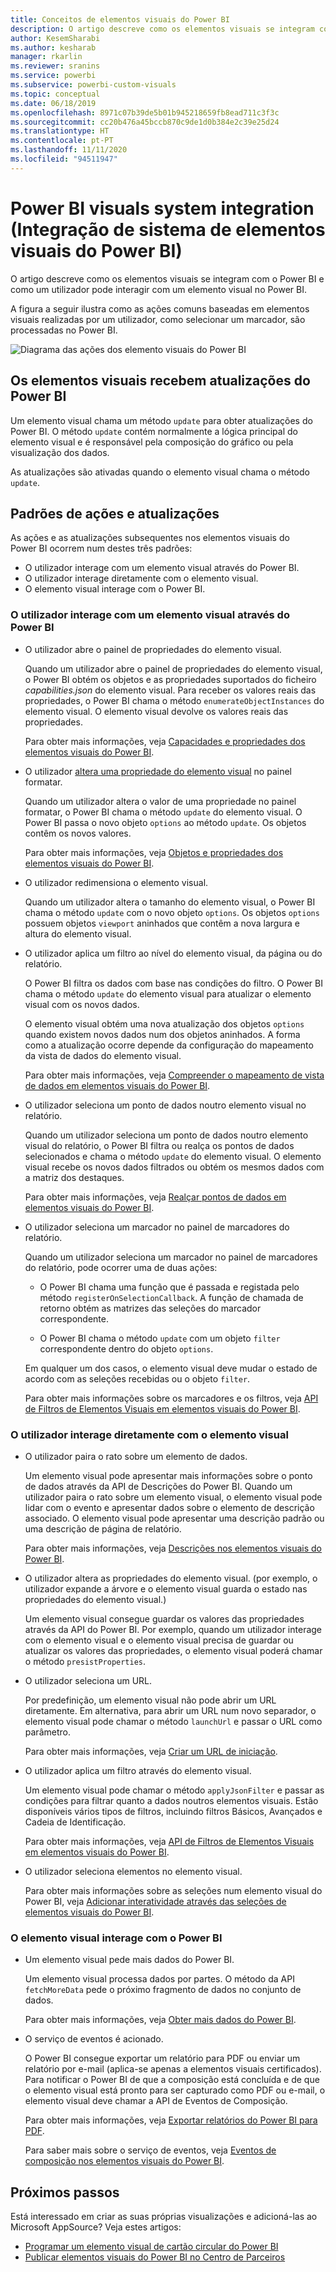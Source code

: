 ```yaml
---
title: Conceitos de elementos visuais do Power BI
description: O artigo descreve como os elementos visuais se integram com o Power BI e como um utilizador pode interagir com um elemento visual no Power BI.
author: KesemSharabi
ms.author: kesharab
manager: rkarlin
ms.reviewer: sranins
ms.service: powerbi
ms.subservice: powerbi-custom-visuals
ms.topic: conceptual
ms.date: 06/18/2019
ms.openlocfilehash: 8971c07b39de5b01b945218659fb8ead711c3f3c
ms.sourcegitcommit: cc20b476a45bccb870c9de1d0b384e2c39e25d24
ms.translationtype: HT
ms.contentlocale: pt-PT
ms.lasthandoff: 11/11/2020
ms.locfileid: "94511947"
---
```

# <a name="power-bi-visuals-system-integration"></a>Power BI visuals system integration (Integração de sistema de elementos visuais do Power BI)

O artigo descreve como os elementos visuais se integram com o Power BI e como um utilizador pode interagir com um elemento visual no Power BI. 

A figura a seguir ilustra como as ações comuns baseadas em elementos visuais realizadas por um utilizador, como selecionar um marcador, são processadas no Power BI.

![Diagrama das ações dos elemento visuais do Power BI](media/power-bi-visuals-concept/visual-concept.svg)

## <a name="visuals-get-updates-from-power-bi"></a>Os elementos visuais recebem atualizações do Power BI

Um elemento visual chama um método `update` para obter atualizações do Power BI. O método `update` contém normalmente a lógica principal do elemento visual e é responsável pela composição do gráfico ou pela visualização dos dados.

As atualizações são ativadas quando o elemento visual chama o método `update`.

## <a name="action-and-update-patterns"></a>Padrões de ações e atualizações

As ações e as atualizações subsequentes nos elementos visuais do Power BI ocorrem num destes três padrões:

* O utilizador interage com um elemento visual através do Power BI.
* O utilizador interage diretamente com o elemento visual.
* O elemento visual interage com o Power BI.

### <a name="user-interacts-with-a-visual-through-power-bi"></a>O utilizador interage com um elemento visual através do Power BI

* O utilizador abre o painel de propriedades do elemento visual.

    Quando um utilizador abre o painel de propriedades do elemento visual, o Power BI obtém os objetos e as propriedades suportados do ficheiro *capabilities.json* do elemento visual. Para receber os valores reais das propriedades, o Power BI chama o método `enumerateObjectInstances` do elemento visual. O elemento visual devolve os valores reais das propriedades.

    Para obter mais informações, veja [Capacidades e propriedades dos elementos visuais do Power BI](capabilities.md).

* O utilizador [altera uma propriedade do elemento visual](../../visuals/power-bi-visualization-customize-title-background-and-legend.md) no painel formatar.

    Quando um utilizador altera o valor de uma propriedade no painel formatar, o Power BI chama o método `update` do elemento visual. O Power BI passa o novo objeto `options` ao método `update`. Os objetos contêm os novos valores.

    Para obter mais informações, veja [Objetos e propriedades dos elementos visuais do Power BI](objects-properties.md).

* O utilizador redimensiona o elemento visual.

    Quando um utilizador altera o tamanho do elemento visual, o Power BI chama o método `update` com o novo objeto `options`. Os objetos `options` possuem objetos `viewport` aninhados que contêm a nova largura e altura do elemento visual.

* O utilizador aplica um filtro ao nível do elemento visual, da página ou do relatório.

    O Power BI filtra os dados com base nas condições do filtro. O Power BI chama o método `update` do elemento visual para atualizar o elemento visual com os novos dados.

    O elemento visual obtém uma nova atualização dos objetos `options` quando existem novos dados num dos objetos aninhados. A forma como a atualização ocorre depende da configuração do mapeamento da vista de dados do elemento visual.

    Para obter mais informações, veja [Compreender o mapeamento de vista de dados em elementos visuais do Power BI](dataview-mappings.md).

* O utilizador seleciona um ponto de dados noutro elemento visual no relatório.

    Quando um utilizador seleciona um ponto de dados noutro elemento visual do relatório, o Power BI filtra ou realça os pontos de dados selecionados e chama o método `update` do elemento visual. O elemento visual recebe os novos dados filtrados ou obtém os mesmos dados com a matriz dos destaques.

    Para obter mais informações, veja [Realçar pontos de dados em elementos visuais do Power BI](highlight.md).

* O utilizador seleciona um marcador no painel de marcadores do relatório.

    Quando um utilizador seleciona um marcador no painel de marcadores do relatório, pode ocorrer uma de duas ações:

    * O Power BI chama uma função que é passada e registada pelo método `registerOnSelectionCallback`. A função de chamada de retorno obtém as matrizes das seleções do marcador correspondente.

    * O Power BI chama o método `update` com um objeto `filter` correspondente dentro do objeto `options`.

    Em qualquer um dos casos, o elemento visual deve mudar o estado de acordo com as seleções recebidas ou o objeto `filter`.

    Para obter mais informações sobre os marcadores e os filtros, veja [API de Filtros de Elementos Visuais em elementos visuais do Power BI](filter-api.md).

### <a name="user-interacts-with-the-visual-directly"></a>O utilizador interage diretamente com o elemento visual

* O utilizador paira o rato sobre um elemento de dados.

    Um elemento visual pode apresentar mais informações sobre o ponto de dados através da API de Descrições do Power BI. Quando um utilizador paira o rato sobre um elemento visual, o elemento visual pode lidar com o evento e apresentar dados sobre o elemento de descrição associado. O elemento visual pode apresentar uma descrição padrão ou uma descrição de página de relatório.

    Para obter mais informações, veja [Descrições nos elementos visuais do Power BI](add-tooltips.md).

* O utilizador altera as propriedades do elemento visual. (por exemplo, o utilizador expande a árvore e o elemento visual guarda o estado nas propriedades do elemento visual.)

    Um elemento visual consegue guardar os valores das propriedades através da API do Power BI. Por exemplo, quando um utilizador interage com o elemento visual e o elemento visual precisa de guardar ou atualizar os valores das propriedades, o elemento visual poderá chamar o método `presistProperties`.

* O utilizador seleciona um URL.

    Por predefinição, um elemento visual não pode abrir um URL diretamente. Em alternativa, para abrir um URL num novo separador, o elemento visual pode chamar o método `launchUrl` e passar o URL como parâmetro.

    Para obter mais informações, veja [Criar um URL de iniciação](launch-url.md).

* O utilizador aplica um filtro através do elemento visual.

    Um elemento visual pode chamar o método `applyJsonFilter` e passar as condições para filtrar quanto a dados noutros elementos visuais. Estão disponíveis vários tipos de filtros, incluindo filtros Básicos, Avançados e Cadeia de Identificação.

    Para obter mais informações, veja [API de Filtros de Elementos Visuais em elementos visuais do Power BI](filter-api.md).

* O utilizador seleciona elementos no elemento visual.

    Para obter mais informações sobre as seleções num elemento visual do Power BI, veja [Adicionar interatividade através das seleções de elementos visuais do Power BI](selection-api.md).

### <a name="visual-interacts-with-power-bi"></a>O elemento visual interage com o Power BI

* Um elemento visual pede mais dados do Power BI.

    Um elemento visual processa dados por partes. O método da API `fetchMoreData` pede o próximo fragmento de dados no conjunto de dados.

    Para obter mais informações, veja [Obter mais dados do Power BI](fetch-more-data.md).

* O serviço de eventos é acionado.

    O Power BI consegue exportar um relatório para PDF ou enviar um relatório por e-mail (aplica-se apenas a elementos visuais certificados). Para notificar o Power BI de que a composição está concluída e de que o elemento visual está pronto para ser capturado como PDF ou e-mail, o elemento visual deve chamar a API de Eventos de Composição.

    Para obter mais informações, veja [Exportar relatórios do Power BI para PDF](../../consumer/end-user-pdf.md).

    Para saber mais sobre o serviço de eventos, veja [Eventos de composição nos elementos visuais do Power BI](event-service.md).

## <a name="next-steps"></a>Próximos passos

Está interessado em criar as suas próprias visualizações e adicioná-las ao Microsoft AppSource? Veja estes artigos:

* [Programar um elemento visual de cartão circular do Power BI](./develop-circle-card.md)
* [Publicar elementos visuais do Power BI no Centro de Parceiros](office-store.md)
